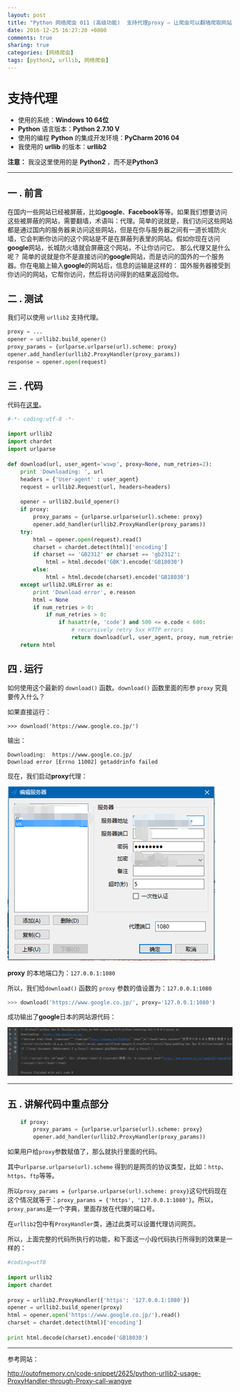 ```yaml
---
layout: post
title: "Python 网络爬虫 011 (高级功能)  支持代理proxy — 让爬虫可以翻墙爬取网站"
date: 2016-12-25 16:27:20 +0800
comments: true
sharing: true
categories: [网络爬虫]
tags: [python2, urllib, 网络爬虫]
---
```


# 支持代理

* 使用的系统：**Windows 10 64位**
* **Python** 语言版本：**Python 2.7.10 V**
* 使用的编程 **Python** 的集成开发环境：**PyCharm 2016 04**
* 我使用的 **urllib** 的版本：**urllib2**


**注意：** 我没这里使用的是 **Python2** ，而不是**Python3**

---

## 一 . 前言

在国内一些网站已经被屏蔽，比如**google**、**Facebook**等等。如果我们想要访问这些被屏蔽的网站，需要翻墙，术语叫：代理。简单的说就是，我们访问这些网站都是通过国内的服务器来访问这些网站，但是在你与服务器之间有一道长城防火墙，它会判断你访问的这个网站是不是在屏蔽列表里的网站。假如你现在访问**google**网站，长城防火墙就会屏蔽这个网站，不让你访问它。
那么代理又是什么呢？ 简单的说就是你不是直接访问的**google**网站，而是访问的国外的一个服务器。你在电脑上输入**google**的网站后，信息的运输是这样的： 国外服务器接受到你访问的网站，它帮你访问，然后将访问得到的结果返回给你。


## 二 .  测试

我们可以使用 `urllib2` 支持代理。

```python
proxy = ...
opener = urllib2.build_opener()
proxy_params = {urlparse.urlparse(url).scheme: proxy}
opener.add_handler(urllib2.ProxyHandler(proxy_params))
response = opener.open(request)
```


## 三 . 代码

代码在[这里](https://github.com/AoboJaing/web-scraping-with-python-learning/blob/master/ch1/1-4-4-2-proxy.py)。

```python
#-*- coding:utf-8 -*-

import urllib2
import chardet
import urlparse

def download(url, user_agent='wswp', proxy=None, num_retries=2):
    print 'Downloading: ', url
    headers = {'User-agent' : user_agent}
    request = urllib2.Request(url, headers=headers)

    opener = urllib2.build_opener()
    if proxy:
        proxy_params = {urlparse.urlparse(url).scheme: proxy}
        opener.add_handler(urllib2.ProxyHandler(proxy_params))
    try:
        html = opener.open(request).read()
        charset = chardet.detect(html)['encoding']
        if charset == 'GB2312' or charset == 'gb2312':
            html = html.decode('GBK').encode('GB18030')
        else:
            html = html.decode(charset).encode('GB18030')
    except urllib2.URLError as e:
        print 'Download error', e.reason
        html = None
        if num_retries > 0:
            if num_retries > 0:
                if hasattr(e, 'code') and 500 <= e.code < 600:
                    # recursively retry 5xx HTTP errors
                    return download(url, user_agent, proxy, num_retries-1)
    return html
```

## 四 . 运行

如何使用这个最新的 `download()` 函数。`download()` 函数里面的形参 `proxy` 究竟要传入什么？


如果直接运行：

```
>>> download('https://www.google.co.jp/')
```

输出：

```
Downloading:  https://www.google.co.jp/
Download error [Errno 11002] getaddrinfo failed
```

现在，我们启动**proxy**代理：

![Alt text](/images/2016-12-25-python-Web-crawler-proxy-support/1478797401564.png)

**proxy** 的本地端口为：`127.0.0.1:1080`

所以，我们给`download()` 函数的 `proxy` 参数的值设置为：`127.0.0.1:1080`

```python
>>> download('https://www.google.co.jp/', proxy='127.0.0.1:1080')
```

成功输出了**google**日本的网站源代码：

![Alt text](/images/2016-12-25-python-Web-crawler-proxy-support/1478797631818.png)


---


## 五 . 讲解代码中重点部分

```python
    if proxy:
        proxy_params = {urlparse.urlparse(url).scheme: proxy}
        opener.add_handler(urllib2.ProxyHandler(proxy_params))
```

如果用户给`proxy`参数赋值了，那么就执行里面的代码。

其中`urlparse.urlparse(url).scheme` 得到的是网页的协议类型，比如：`http`、`https`、`ftp`等等。

所以`proxy_params = {urlparse.urlparse(url).scheme: proxy}`这句代码现在这个情况就等于：`proxy_params = {'https', '127.0.0.1:1080'}`。所以，`proxy_params`是一个字典，里面存放在代理的端口号。

在`urllib2`包中有`ProxyHandler`类，通过此类可以设置代理访问网页。

所以，上面完整的代码所执行的功能，和下面这一小段代码执行所得到的效果是一样的：

```python
#coding=utf8

import urllib2
import chardet

proxy = urllib2.ProxyHandler({'https': '127.0.0.1:1080'})
opener = urllib2.build_opener(proxy)
html = opener.open('https://www.google.co.jp/').read()
charset = chardet.detect(html)['encoding']

print html.decode(charset).encode('GB18030')
```








---

参考网站：

http://outofmemory.cn/code-snippet/2625/python-urllib2-usage-ProxyHandler-through-Proxy-call-wangye






























































